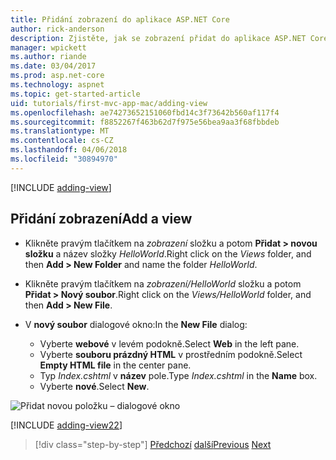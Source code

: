 ```yaml
---
title: Přidání zobrazení do aplikace ASP.NET Core
author: rick-anderson
description: Zjistěte, jak se zobrazení přidat do aplikace ASP.NET Core.
manager: wpickett
ms.author: riande
ms.date: 03/04/2017
ms.prod: asp.net-core
ms.technology: aspnet
ms.topic: get-started-article
uid: tutorials/first-mvc-app-mac/adding-view
ms.openlocfilehash: ae74273652151060fbd14c3f73642b560af117f4
ms.sourcegitcommit: f8852267f463b62d7f975e56bea9aa3f68fbbdeb
ms.translationtype: MT
ms.contentlocale: cs-CZ
ms.lasthandoff: 04/06/2018
ms.locfileid: "30894970"
---
```

[!INCLUDE [adding-view](../../includes/mvc-intro/adding_view1.md)]

## <a name="add-a-view"></a><span data-ttu-id="52212-103">Přidání zobrazení</span><span class="sxs-lookup"><span data-stu-id="52212-103">Add a view</span></span> 

* <span data-ttu-id="52212-104">Klikněte pravým tlačítkem na *zobrazení* složku a potom **Přidat > novou složku** a název složky *HelloWorld*.</span><span class="sxs-lookup"><span data-stu-id="52212-104">Right click on the *Views* folder, and then **Add > New Folder** and name the folder *HelloWorld*.</span></span>
* <span data-ttu-id="52212-105">Klikněte pravým tlačítkem na *zobrazení/HelloWorld* složku a potom **Přidat > Nový soubor**.</span><span class="sxs-lookup"><span data-stu-id="52212-105">Right click on the *Views/HelloWorld* folder, and then **Add > New File**.</span></span>
* <span data-ttu-id="52212-106">V **nový soubor** dialogové okno:</span><span class="sxs-lookup"><span data-stu-id="52212-106">In the **New File** dialog:</span></span>

  * <span data-ttu-id="52212-107">Vyberte **webové** v levém podokně.</span><span class="sxs-lookup"><span data-stu-id="52212-107">Select **Web** in the left pane.</span></span>
  * <span data-ttu-id="52212-108">Vyberte **souboru prázdný HTML** v prostředním podokně.</span><span class="sxs-lookup"><span data-stu-id="52212-108">Select **Empty HTML file** in the center pane.</span></span>
  * <span data-ttu-id="52212-109">Typ *Index.cshtml* v **název** pole.</span><span class="sxs-lookup"><span data-stu-id="52212-109">Type *Index.cshtml* in the **Name** box.</span></span>
  * <span data-ttu-id="52212-110">Vyberte **nové**.</span><span class="sxs-lookup"><span data-stu-id="52212-110">Select **New**.</span></span>

![Přidat novou položku – dialogové okno](adding-view/_static/add_view.png)

[!INCLUDE [adding-view22](../../includes/mvc-intro/adding_view2.md)]

> [!div class="step-by-step"]
> <span data-ttu-id="52212-112">[Předchozí](adding-controller.md)
> [další](adding-model.md)</span><span class="sxs-lookup"><span data-stu-id="52212-112">[Previous](adding-controller.md)
[Next](adding-model.md)</span></span>
